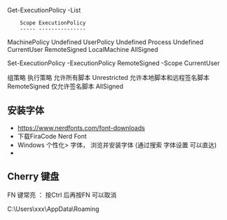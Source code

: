 
Get-ExecutionPolicy -List

        Scope ExecutionPolicy
        ----- ---------------
MachinePolicy       Undefined
   UserPolicy       Undefined
      Process       Undefined
  CurrentUser    RemoteSigned
 LocalMachine       AllSigned

Set-ExecutionPolicy -ExecutionPolicy RemoteSigned -Scope CurrentUser

组策略	                        执行策略
允许所有脚本	                Unrestricted
允许本地脚本和远程签名脚本	RemoteSigned
仅允许签名脚本	                AllSigned

## 安装字体
- https://www.nerdfonts.com/font-downloads
- 下载FiraCode Nerd Font
- Windows 个性化> 字体， 浏览并安装字体 (通过搜索 字体设置 可以直达)
- 

## Cherry 键盘

FN 键常亮 ：  按Ctrl 后再按FN 可以取消


C:\Users\xxx\AppData\Roaming

